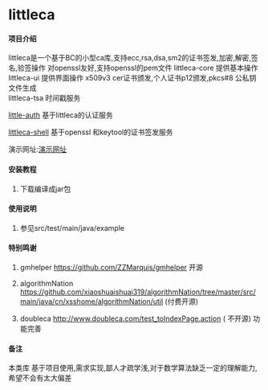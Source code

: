 # littleca

#### 项目介绍
littleca是一个基于BC的小型ca库,支持ecc,rsa,dsa,sm2的证书签发,加密,解密,签名,验签操作
对openssl友好,支持openssl的pem文件
littleca-core 提供基本操作  
littleca-ui 提供界面操作 x509v3 cer证书颁发,个人证书p12颁发,pkcs#8 公私钥文件生成  
littleca-tsa 时间戳服务

[little-auth](little-auth/little-auth.md) 基于littleca的认证服务  

[littleca-shell](littleca-shell/littleca-shell.md)  基于openssl 和keytool的证书签发服务  


演示网址:[演示网址](https://taoyuanx.com/create.html)

#### 安装教程

1. 下载编译成jar包

#### 使用说明

1. 参见src/test/main/java/example

#### 特别鸣谢

1. gmhelper https://github.com/ZZMarquis/gmhelper 
开源

2. algorithmNation https://github.com/xiaoshuaishuai319/algorithmNation/tree/master/src/main/java/cn/xsshome/algorithmNation/util
(付费开源)
3. doubleca http://www.doubleca.com/test_toIndexPage.action
( 不开源) 功能完善

#### 备注
本类库 基于项目使用,需求实现,鄙人才疏学浅,对于数学算法缺乏一定的理解能力,希望不会有太大偏差

